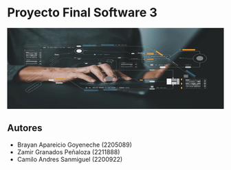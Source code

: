# Proyecto Final Software 3

![Banner del Proyecto](/baner.png) 


## **Autores**
* Brayan Apareicio Goyeneche (2205089)
* Zamir Granados Peñaloza (2211888)
* Camilo Andres Sanmiguel (2200922)
